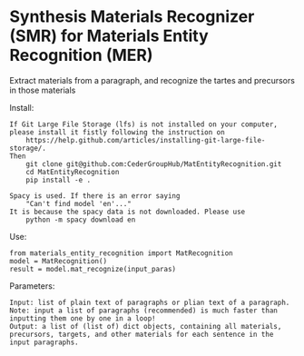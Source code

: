 # Synthesis Materials Recognizer (SMR) for Materials Entity Recognition (MER)

Extract materials from a paragraph, and recognize the tartes and precursors in those materials  

Install:  

	If Git Large File Storage (lfs) is not installed on your computer, please install it fistly following the instruction on
		https://help.github.com/articles/installing-git-large-file-storage/.
	Then
		git clone git@github.com:CederGroupHub/MatEntityRecognition.git 
		cd MatEntityRecognition
		pip install -e .
	
	Spacy is used. If there is an error saying 
	    "Can't find model 'en'..." 
	It is because the spacy data is not downloaded. Please use
	    python -m spacy download en

Use:

	from materials_entity_recognition import MatRecognition   
	model = MatRecognition()  
	result = model.mat_recognize(input_paras)  

Parameters:

	Input: list of plain text of paragraphs or plian text of a paragraph. 
	Note: input a list of paragraphs (recommended) is much faster than inputting them one by one in a loop!  
	Output: a list of (list of) dict objects, containing all materials, precursors, targets, and other materials for each sentence in the input paragraphs.  
